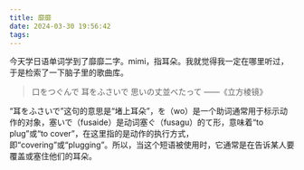 ```yaml
---
title: 靡靡
date: 2024-03-30 19:56:42
tags:
---
```

今天学日语单词学到了靡靡二字。mimi，指耳朵。我就觉得我一定在哪里听过，于是检索了一下脑子里的歌曲库。

>口をつぐんで
耳をふさいで
思いの丈並べたって
——《立方棱镜》

“耳をふさいで”这句的意思是“堵上耳朵”，を（wo）是一个助词通常用于标示动作的对象，塞いで（fusaide）是动词塞ぐ（fusagu）的て形，意味着“to plug”或“to cover”，在这里指的是动作的执行方式，即“covering”或“plugging”。所以，当这个短语被使用时，它通常是在告诉某人要覆盖或塞住他们的耳朵。